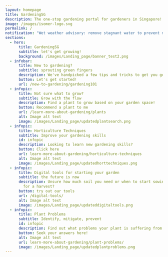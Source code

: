 ```yaml
---
layout: homepage
title: GardeningSG
description: The one-stop gardening portal for gardeners in Singapore!
image: /images/isomer-logo.svg
permalink: /
notification: "Wet weather advisory: remove stagnant water to prevent mosquito breeding"
sections:
  - hero:
      title: GardeningSG
      subtitle: let's get growing!
      background: /images/Landing_page/banner_test2.png
  - infobar:
      title: New to gardening?
      subtitle: sprouting green fingers
      description: We've handpicked a few tips and tricks to get you going
      button: Let's get started!
      url: /new-to-gardening/gardening101
  - infopic:
      title: Not sure what to grow?
      subtitle: Grow with the flow
      description: Find a plant to grow based on your garden space!
      button: Recommend a plant to me
      url: /learn-more-about-gardening/plants
      alt: Image alt text
      image: /images/Landing_page/updatedplantsearch.png
  - infopic:
      title: Horticulture Techniques
      subtitle: Improve your gardening skills
      id: infopic
      description: Looking to learn new gardening skills?
      button: Click here
      url: learn-more-about-gardening/horticulture-techniques
      alt: Image alt text
      image: /images/Landing_page/updatedhorttechniques.png
  - infopic:
      title: Digital tools for starting your garden
      subtitle: the future is now
      description: Unsure how much soil you need or when to start sowing your seeds
        for a harvest?
      button: try out our tools
      url: /digital-tools/
      alt: Image alt text
      image: /images/Landing_page/updateddigitaltools.png
  - infopic:
      title: Plant Problems
      subtitle: Identify, mitigate, prevent
      id: infopic
      description: Find out what problems your plant is suffering from
      button: Seek your answers here!
      alt: Image alt text
      url: learn-more-about-gardening/plant-problems/
      image: /images/Landing_page/updatedplantproblems.png
---
```

